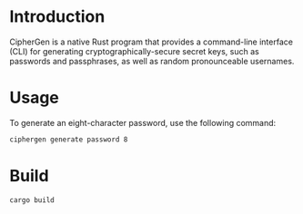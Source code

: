 # Introduction

CipherGen is a native Rust program that provides a command-line interface (CLI) for generating cryptographically-secure secret keys, such as passwords and passphrases, as well as random pronounceable usernames.

# Usage

To generate an eight-character password, use the following command:

```sh
ciphergen generate password 8
```

# Build

```sh
cargo build
```
